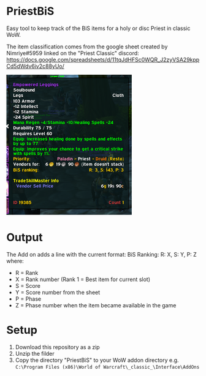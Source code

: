 # PriestBiS
Easy tool to keep track of the BiS items for a holy or disc Priest in classic WoW.

The item classification comes from the google sheet created by Nimriye#5959 linked on the "Priest Classic" discord: https://docs.google.com/spreadsheets/d/11tqJdHFSc0WQR_J2zyVSA29kppCd5dWdv6iv2c88yUo/

![Tooltip window with the addon installed](/doc/addon.PNG)

# Output
The Add on adds a line with the current format:
BiS Ranking:        R: X, S: Y, P: Z    where:

* R = Rank 
* X = Rank number (Rank 1 = Best item for current slot)
* S = Score
* Y = Score number from the sheet
* P = Phase
* Z = Phase number when the item became available in the game

# Setup
1. Download this repository as a zip
2. Unzip the filder
3. Copy the directory "PriestBiS" to your WoW addon directory e.g. `C:\Program Files (x86)\World of Warcraft\_classic_\Interface\AddOns`
